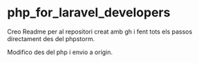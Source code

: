 # php_for_laravel_developers

Creo Readme per al repositori creat amb gh i fent tots els passos directament des del phpstorm.

Modifico des del php i envio a origin.